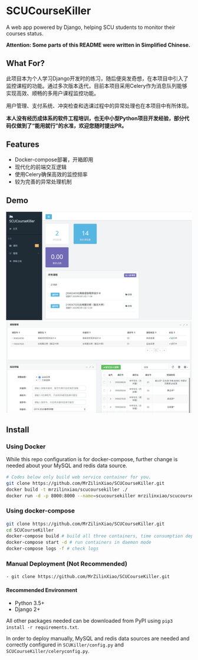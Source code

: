 # SCUCourseKiller
A web app powered by Django, helping SCU students to monitor their courses status.

**Attention: Some parts of this README were written in Simplified Chinese.**

## What For?

此项目本为个人学习Django开发时的练习，随后便突发奇想，在本项目中引入了监控课程的功能。通过多次版本迭代，目前本项目采用Celery作为消息队列能够实现高效、顺畅的多用户课程监控功能。

用户管理、支付系统、冲突检查和选课过程中的异常处理也在本项目中有所体现。

**本人没有经历成体系的软件工程培训，也无中小型Python项目开发经验，部分代码仅做到了“能用就行”的水准，欢迎您随时提出PR。**

## Features
- Docker-compose部署，开箱即用
- 现代化的前端交互逻辑
- 使用Celery确保高效的监控频率
- 较为完善的异常处理机制

## Demo
![demo](https://raw.githubusercontent.com/MrZilinXiao/SCUCourseKiller/master/repo/1.png "demo")
![demo2](https://raw.githubusercontent.com/MrZilinXiao/SCUCourseKiller/master/repo/2.png "demo2")

## Install
### Using Docker
While this repo configuration is for docker-compose, further change is needed about your MySQL and redis data source.

```bash
# Codes below only build web service container for you.
git clone https://github.com/MrZilinXiao/SCUCourseKiller.git
docker build -t mrzilinxiao/scucoursekiller ./
docker run -d -p 8000:8000 --name=scucoursekiller mrzilinxiao/scucoursekiller
```
### Using docker-compose

```bash
git clone https://github.com/MrZilinXiao/SCUCourseKiller.git
cd SCUCourseKiller
docker-compose build # build all three containers, time consumption depending on device
docker-compose start -d # run containers in daemon mode
docker-compose logs -f # check logs
```

### Manual Deployment (Not Recommended)

```bash
- git clone https://github.com/MrZilinXiao/SCUCourseKiller.git
```

#### Recommended Environment
- Python 3.5+
- Django 2+

All other packages needed can be downloaded from PyPI using `pip3 install -r requirements.txt`.

In order to deploy manually, MySQL and redis data sources are needed and correctly configured in `SCUKiller/config.py` and `SCUCourseKiller/celeryconfig.py`.